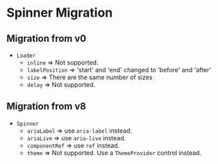 # Spinner Migration

## Migration from v0

- `Loader`
  - `inline` => Not supported.
  - `labelPosition` => 'start' and 'end' changed to 'before' and 'after'
  - `size` => There are the same number of sizes
  - `delay` => Not supported.

## Migration from v8

- `Spinner`
  - `ariaLabel` => use `aria-label` instead.
  - `ariaLive` => use `aria-live` instead.
  - `componentRef` => use `ref` instead.
  - `theme` => Not supported. Use a `ThemeProvider` control instead.
